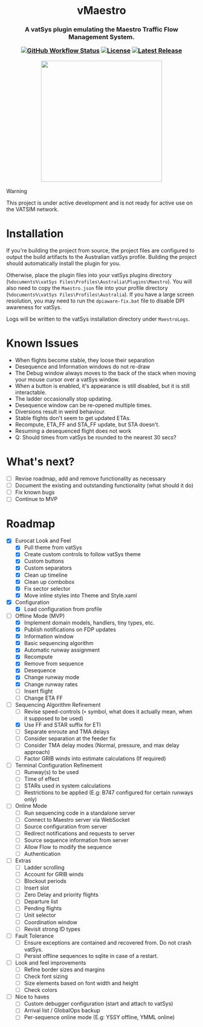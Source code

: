<h1 align="center">
  vMaestro 
</h1>

<h3 align="center">
  A vatSys plugin emulating the Maestro Traffic Flow Management System.

  [![GitHub Workflow Status](https://img.shields.io/github/actions/workflow/status/yukitsune/vmaestro/CI.yml?branch=main)](https://github.com/YuKitsune/vMaestro/actions/workflows/CI.yml)
  [![License](https://img.shields.io/github/license/YuKitsune/vMaestro)](https://github.com/YuKitsune/vMaestro/blob/main/LICENSE)
  [![Latest Release](https://img.shields.io/github/v/release/YuKitsune/vMaestro?include_prereleases)](https://github.com/YuKitsune/vMaestro/releases)

  <img src="./docs/README-screenshot.png" width="320" />
</h3>

> [!WARNING]
> This project is under active development and is not ready for active use on the VATSIM network.

# Installation

If you're building the project from source, the project files are configured to output the build artifacts to the Australian vatSys profile.
Building the project should automatically install the plugin for you.

Otherwise, place the plugin files into your vatSys plugins directory (`%documents%\vatSys Files\Profiles\Australia\Plugins\Maestro`).
You will also need to copy the `Maestro.json` file into your profile directory (`%documents%\vatSys Files\Profiles\Australia`).
If you have a large screen resolution, you may need to run the `dpiaware-fix.bat` file to disable DPI awareness for vatSys.

Logs will be written to the vatSys installation directory under `MaestroLogs`.

# Known Issues 

- When flights become stable, they loose their separation
- Desequence and Information windows do not re-draw
- The Debug window always moves to the back of the stack when moving your mouse cursor over a vatSys window.
- When a button is enabled, it's appearance is still disabled, but it is still interactable.
- The ladder occasionally stop updating.
- Desequence window can be re-opened multiple times.
- Diversions result in weird behaviour.
- Stable flights don't seem to get updated ETAs.
- Recompute, ETA_FF and STA_FF update, but STA doesn't.
- Resuming a desequenced flight does not work
- Q: Should times from vatSys be rounded to the nearest 30 secs?

# What's next?

- [ ] Revise roadmap, add and remove functionality as necessary
- [ ] Document the existing and outstanding functionality (what should it do)
- [ ] Fix known bugs
- [ ] Continue to MVP

# Roadmap

- [X] Eurocat Look and Feel
    - [X] Pull theme from vatSys
    - [X] Create custom controls to follow vatSys theme
    - [X] Custom buttons
    - [X] Custom separators
    - [X] Clean up timeline
    - [X] Clean up combobox
    - [X] Fix sector selector
    - [X] Move inline styles into Theme and Style.xaml

- [X] Configuration
    - [X] Load configuration from profile
    
- [ ] Offline Mode (MVP)
    - [X] Implement domain models, handlers, tiny types, etc.
    - [X] Publish notifications on FDP updates
    - [X] Information window
    - [X] Basic sequencing algorithm
    - [X] Automatic runway assignment
    - [X] Recompute
    - [X] Remove from sequence
    - [X] Desequence
    - [X] Change runway mode
    - [X] Change runway rates
    - [ ] Insert flight
    - [ ] Change ETA FF

- [ ] Sequencing Algorithm Refinement
    - [ ] Revise speed-controls (`+` symbol, what does it actually mean, when it supposed to be used)
    - [X] Use FF and STAR suffix for ETI
    - [ ] Separate enroute and TMA delays
    - [ ] Consider separation at the feeder fix
    - [ ] Consider TMA delay modes (Normal, pressure, and max delay approach)
    - [ ] Factor GRIB winds into estimate calculations (If required)

- [ ] Terminal Configuration Refinement
    - [ ] Runway(s) to be used
    - [ ] Time of effect
    - [ ] STARs used in system calculations
    - [ ] Restrictions to be applied (E.g: B747 configured for certain runways only)

- [ ] Online Mode
    - [ ] Run sequencing code in a standalone server
    - [ ] Connect to Maestro server via WebSocket
    - [ ] Source configuration from server
    - [ ] Redirect notifications and requests to server
    - [ ] Source sequence information from server
    - [ ] Allow Flow to modify the sequence
    - [ ] Authentication

- [ ] Extras
    - [ ] Ladder scrolling
    - [ ] Account for GRIB winds
    - [ ] Blockout periods
    - [ ] Insert slot
    - [ ] Zero Delay and priority flights
    - [ ] Departure list
    - [ ] Pending flights
    - [ ] Unit selector
    - [ ] Coordination window
    - [ ] Revisit strong ID types

- [ ] Fault Tolerance
    - [ ] Ensure exceptions are contained and recovered from. Do not crash vatSys.
    - [ ] Persist offline sequences to sqlite in case of a restart.

- [ ] Look and feel improvements
    - [ ] Refine border sizes and margins
    - [ ] Check font sizing
    - [ ] Size elements based on font width and height
    - [ ] Check colors

- [ ] Nice to haves
    - [ ] Custom debugger configuration (start and attach to vatSys)
    - [ ] Arrival list / GlobalOps backup
    - [ ] Per-sequence online mode (E.g: YSSY offline, YMML online)
